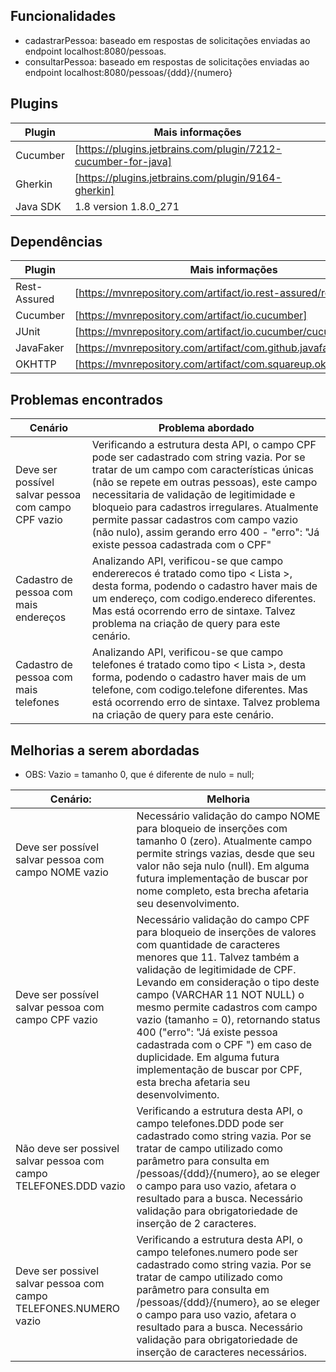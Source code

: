 ## Funcionalidades

- cadastrarPessoa: baseado em respostas de solicitações enviadas ao endpoint localhost:8080/pessoas.
- consultarPessoa: baseado em respostas de solicitações enviadas ao endpoint localhost:8080/pessoas/{ddd}/{numero}

## Plugins

| Plugin | Mais informações |
| ------ | ------ |
| Cucumber | [https://plugins.jetbrains.com/plugin/7212-cucumber-for-java]|
| Gherkin | [https://plugins.jetbrains.com/plugin/9164-gherkin] |
| Java SDK | 1.8 version 1.8.0_271 |

## Dependências
| Plugin | Mais informações |
| ------ | ------ |
| Rest-Assured | [https://mvnrepository.com/artifact/io.rest-assured/rest-assured]|
| Cucumber | [https://mvnrepository.com/artifact/io.cucumber] |
| JUnit | [https://mvnrepository.com/artifact/io.cucumber/cucumber-junit] |
| JavaFaker | [https://mvnrepository.com/artifact/com.github.javafaker/javafaker] |
| OKHTTP | [https://mvnrepository.com/artifact/com.squareup.okhttp3/okhttp] |

## Problemas encontrados
| Cenário | Problema abordado |
| ------ | ------ |
| Deve ser possível salvar pessoa com campo CPF vazio |  Verificando a estrutura desta API, o campo CPF pode ser cadastrado com string vazia. Por se tratar de um campo com características únicas (não se repete em outras pessoas), este campo necessitaria de validação de legitimidade e bloqueio para cadastros irregulares. Atualmente permite passar cadastros com campo vazio (não nulo), assim gerando erro 400 - "erro": "Já existe pessoa cadastrada com o CPF" |
| Cadastro de pessoa com mais endereços | Analizando API, verificou-se que campo endererecos é tratado como tipo < Lista >, desta forma, podendo o cadastro haver mais de um endereço, com codigo.endereco diferentes. Mas está ocorrendo erro de sintaxe. Talvez problema na criação de query para este cenário. |
|Cadastro de pessoa com mais telefones| Analizando API, verificou-se que campo telefones é tratado como tipo < Lista >, desta forma, podendo o cadastro haver mais de um telefone, com codigo.telefone diferentes. Mas está ocorrendo erro de sintaxe. Talvez problema na criação de query para este cenário. |


## Melhorias a serem abordadas
* OBS: Vazio = tamanho 0, que é diferente de nulo = null;

| Cenário: | Melhoria |
| ------ | ------ |
| Deve ser possível salvar pessoa com campo NOME vazio | Necessário validação do campo NOME para bloqueio de inserções com tamanho 0 (zero). Atualmente campo permite strings vazias, desde que seu valor não seja nulo (null). Em alguma futura implementação de buscar por nome completo, esta brecha afetaria seu desenvolvimento.|
| Deve ser possível salvar pessoa com campo CPF vazio | Necessário validação do campo CPF para bloqueio de inserções de valores com quantidade de caracteres menores que 11. Talvez também a validação de legitimidade de CPF. Levando em consideração o tipo deste campo (VARCHAR 11 NOT NULL) o mesmo permite cadastros com campo vazio (tamanho = 0), retornando status 400 ("erro": "Já existe pessoa cadastrada com o CPF ") em caso de duplicidade. Em alguma futura implementação de buscar por CPF, esta brecha afetaria seu desenvolvimento. |
| Não deve ser possivel salvar pessoa com campo TELEFONES.DDD vazio | Verificando a estrutura desta API, o campo telefones.DDD pode ser cadastrado como string vazia. Por se tratar de campo utilizado como parâmetro para consulta em /pessoas/{ddd}/{numero}, ao se eleger o campo para uso vazio, afetara o resultado para a busca. Necessário validação para obrigatoriedade de inserção de 2 caracteres.
| Deve ser possivel salvar pessoa com campo TELEFONES.NUMERO vazio|Verificando a estrutura desta API, o campo telefones.numero pode ser cadastrado como string vazia. Por se tratar de campo utilizado como parâmetro para consulta em /pessoas/{ddd}/{numero}, ao se eleger o campo para uso vazio, afetara o resultado para a busca. Necessário validação para obrigatoriedade de inserção de caracteres necessários.|
